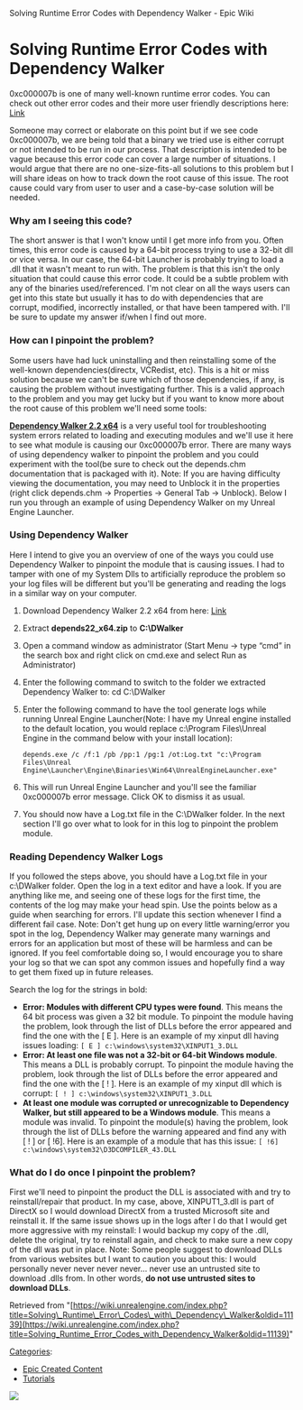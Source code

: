 Solving Runtime Error Codes with Dependency Walker - Epic Wiki                    

Solving Runtime Error Codes with Dependency Walker
==================================================

  

0xc000007b is one of many well-known runtime error codes. You can check out other error codes and their more user friendly descriptions here: [Link](https://msdn.microsoft.com/en-us/library/cc704588.aspx)

Someone may correct or elaborate on this point but if we see code 0xc000007b, we are being told that a binary we tried use is either corrupt or not intended to be run in our process. That description is intended to be vague because this error code can cover a large number of situations. I would argue that there are no one-size-fits-all solutions to this problem but I will share ideas on how to track down the root cause of this issue. The root cause could vary from user to user and a case-by-case solution will be needed.

### Why am I seeing this code?

The short answer is that I won't know until I get more info from you. Often times, this error code is caused by a 64-bit process trying to use a 32-bit dll or vice versa. In our case, the 64-bit Launcher is probably trying to load a .dll that it wasn't meant to run with. The problem is that this isn't the only situation that could cause this error code. It could be a subtle problem with any of the binaries used/referenced. I'm not clear on all the ways users can get into this state but usually it has to do with dependencies that are corrupt, modified, incorrectly installed, or that have been tampered with. I'll be sure to update my answer if/when I find out more.

### How can I pinpoint the problem?

Some users have had luck uninstalling and then reinstalling some of the well-known dependencies(directx, VCRedist, etc). This is a hit or miss solution because we can't be sure which of those dependencies, if any, is causing the problem without investigating further. This is a valid approach to the problem and you may get lucky but if you want to know more about the root cause of this problem we'll need some tools:

**[Dependency Walker 2.2 x64](https://d26ilriwvtzlb.cloudfront.net/4/4d/Depends22_x64.zip "Depends22 x64.zip")** is a very useful tool for troubleshooting system errors related to loading and executing modules and we'll use it here to see what module is causing our 0xc000007b error. There are many ways of using dependency walker to pinpoint the problem and you could experiment with the tool(be sure to check out the depends.chm documentation that is packaged with it). Note: If you are having difficulty viewing the documentation, you may need to Unblock it in the properties (right click depends.chm -> Properties -> General Tab -> Unblock). Below I run you through an example of using Dependency Walker on my Unreal Engine Launcher.

### Using Dependency Walker

Here I intend to give you an overview of one of the ways you could use Dependency Walker to pinpoint the module that is causing issues. I had to tamper with one of my System Dlls to artificially reproduce the problem so your log files will be different but you'll be generating and reading the logs in a similar way on your computer.

1.  Download Dependency Walker 2.2 x64 from here: [Link](https://d26ilriwvtzlb.cloudfront.net/4/4d/Depends22_x64.zip "Depends22 x64.zip")
2.  Extract **depends22\_x64.zip** to **C:\\DWalker**
3.  Open a command window as administrator (Start Menu -> type “cmd” in the search box and right click on cmd.exe and select Run as Administrator)
4.  Enter the following command to switch to the folder we extracted Dependency Walker to: cd C:\\DWalker
5.  Enter the following command to have the tool generate logs while running Unreal Engine Launcher(Note: I have my Unreal engine installed to the default location, you would replace c:\\Program Files\\Unreal Engine in the command below with your install location):
    
    `depends.exe /c /f:1 /pb /pp:1 /pg:1 /ot:Log.txt "c:\Program Files\Unreal Engine\Launcher\Engine\Binaries\Win64\UnrealEngineLauncher.exe"`
    
6.  This will run Unreal Engine Launcher and you'll see the familiar 0xc000007b error message. Click OK to dismiss it as usual.
7.  You should now have a Log.txt file in the C:\\DWalker folder. In the next section I'll go over what to look for in this log to pinpoint the problem module.

### Reading Dependency Walker Logs

If you followed the steps above, you should have a Log.txt file in your c:\\DWalker folder. Open the log in a text editor and have a look. If you are anything like me, and seeing one of these logs for the first time, the contents of the log may make your head spin. Use the points below as a guide when searching for errors. I'll update this section whenever I find a different fail case. Note: Don't get hung up on every little warning/error you spot in the log, Dependency Walker may generate many warnings and errors for an application but most of these will be harmless and can be ignored. If you feel comfortable doing so, I would encourage you to share your log so that we can spot any common issues and hopefully find a way to get them fixed up in future releases.

Search the log for the strings in bold:

*   **Error: Modules with different CPU types were found**. This means the 64 bit process was given a 32 bit module. To pinpoint the module having the problem, look through the list of DLLs before the error appeared and find the one with the \[ E \]. Here is an example of my xinput dll having issues loading: `[ E ] c:\windows\system32\XINPUT1_3.DLL`
*   **Error: At least one file was not a 32-bit or 64-bit Windows module**. This means a DLL is probably corrupt. To pinpoint the module having the problem, look through the list of DLLs before the error appeared and find the one with the \[ ! \]. Here is an example of my xinput dll which is corrupt: `[ ! ] c:\windows\system32\XINPUT1_3.DLL`
*   **At least one module was corrupted or unrecognizable to Dependency Walker, but still appeared to be a Windows module**. This means a module was invalid. To pinpoint the module(s) having the problem, look through the list of DLLs before the warning appeared and find any with \[ ! \] or \[ !6\]. Here is an example of a module that has this issue: `[ !6] c:\windows\system32\D3DCOMPILER_43.DLL`

### What do I do once I pinpoint the problem?

First we'll need to pinpoint the product the DLL is associated with and try to reinstall/repair that product. In my case, above, XINPUT1\_3.dll is part of DirectX so I would download DirectX from a trusted Microsoft site and reinstall it. If the same issue shows up in the logs after I do that I would get more aggressive with my reinstall: I would backup my copy of the .dll, delete the original, try to reinstall again, and check to make sure a new copy of the dll was put in place. Note: Some people suggest to download DLLs from various websites but I want to caution you about this: I would personally never never never never… never use an untrusted site to download .dlls from. In other words, **do not use untrusted sites to download DLLs**.

Retrieved from "[https://wiki.unrealengine.com/index.php?title=Solving\_Runtime\_Error\_Codes\_with\_Dependency\_Walker&oldid=11139](https://wiki.unrealengine.com/index.php?title=Solving_Runtime_Error_Codes_with_Dependency_Walker&oldid=11139)"

[Categories](/Special:Categories "Special:Categories"):

*   [Epic Created Content](/Category:Epic_Created_Content "Category:Epic Created Content")
*   [Tutorials](/Category:Tutorials "Category:Tutorials")

  ![](https://tracking.unrealengine.com/track.png)